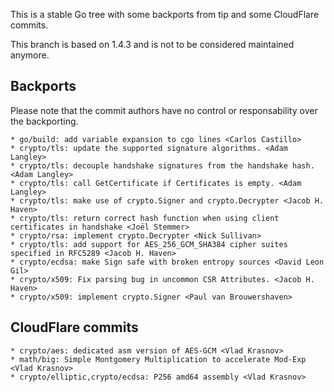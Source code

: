This is a stable Go tree with some backports from tip and some CloudFlare commits.

This branch is based on 1.4.3 and is not to be considered maintained anymore.

## Backports

Please note that the commit authors have no control or responsability over the backporting.

```
* go/build: add variable expansion to cgo lines <Carlos Castillo>
* crypto/tls: update the supported signature algorithms. <Adam Langley>
* crypto/tls: decouple handshake signatures from the handshake hash. <Adam Langley>
* crypto/tls: call GetCertificate if Certificates is empty. <Adam Langley>
* crypto/tls: make use of crypto.Signer and crypto.Decrypter <Jacob H. Haven>
* crypto/tls: return correct hash function when using client certificates in handshake <Joël Stemmer>
* crypto/rsa: implement crypto.Decrypter <Nick Sullivan>
* crypto/tls: add support for AES_256_GCM_SHA384 cipher suites specified in RFC5289 <Jacob H. Haven>
* crypto/ecdsa: make Sign safe with broken entropy sources <David Leon Gil>
* crypto/x509: Fix parsing bug in uncommon CSR Attributes. <Jacob H. Haven>
* crypto/x509: implement crypto.Signer <Paul van Brouwershaven>
```

## CloudFlare commits

```
* crypto/aes: dedicated asm version of AES-GCM <Vlad Krasnov>
* math/big: Simple Montgomery Multiplication to accelerate Mod-Exp <Vlad Krasnov>
* crypto/elliptic,crypto/ecdsa: P256 amd64 assembly <Vlad Krasnov>
```
